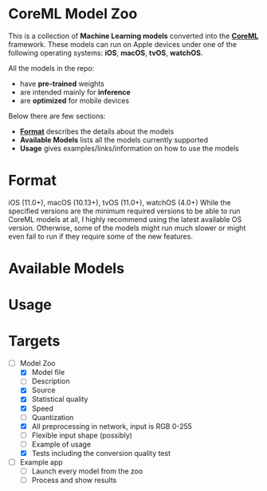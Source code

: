 # CoreML Model Zoo

This is a collection of **Machine Learning models** converted into the [**CoreML**](https://developer.apple.com/documentation/coreml) framework. These models can run on Apple devices under one of the following operating systems: **iOS**, **macOS**, **tvOS**, **watchOS**.

All the models in the repo:
* have **pre-trained** weights
* are intended mainly for **inference**
* are **optimized** for mobile devices

Below there are few sections:
* [**Format**](#format) describes the details about the models
* **Available Models** lists all the models currently supported
* **Usage** gives examples/links/information on how to use the models

# Format

iOS (11.0+), macOS (10.13+), tvOS (11.0+), watchOS (4.0+)
While the specified versions are the minimum required versions to be able to run CoreML models at all, I highly recommend using the latest available OS version. Otherwise, some of the models might run much slower or might even fail to run if they require some of the new features.

# Available Models

# Usage

# Targets
- [ ] Model Zoo
  - [x] Model file
  - [ ] Description
  - [x] Source
  - [x] Statistical quality
  - [x] Speed
  - [ ] Quantization
  - [x] All preprocessing in network, input is RGB 0-255
  - [ ] Flexible input shape (possibly)
  - [ ] Example of usage
  - [x] Tests including the conversion quality test
- [ ] Example app
  - [ ] Launch every model from the zoo
  - [ ] Process and show results
